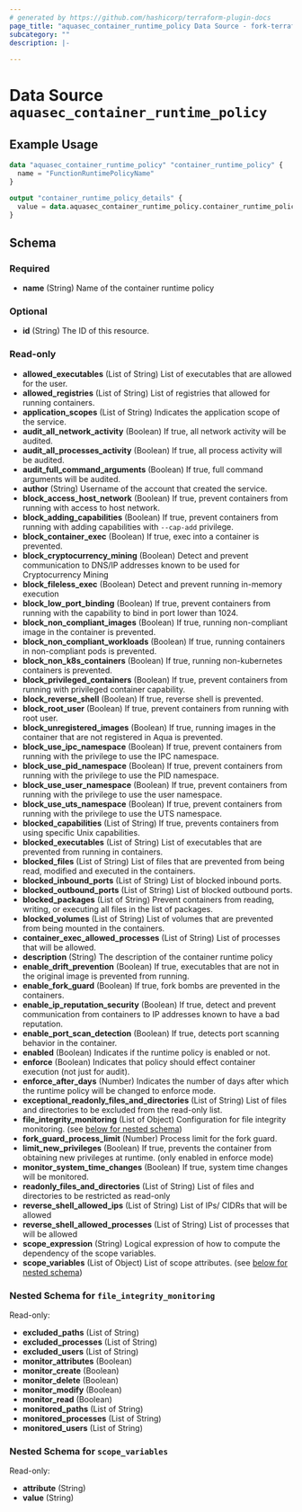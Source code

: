 ```yaml
---
# generated by https://github.com/hashicorp/terraform-plugin-docs
page_title: "aquasec_container_runtime_policy Data Source - fork-terraform-provider-aquasec"
subcategory: ""
description: |-
  
---
```


# Data Source `aquasec_container_runtime_policy`



## Example Usage

```terraform
data "aquasec_container_runtime_policy" "container_runtime_policy" {
  name = "FunctionRuntimePolicyName"
}

output "container_runtime_policy_details" {
  value = data.aquasec_container_runtime_policy.container_runtime_policy
}
```

<!-- schema generated by tfplugindocs -->
## Schema

### Required

- **name** (String) Name of the container runtime policy

### Optional

- **id** (String) The ID of this resource.

### Read-only

- **allowed_executables** (List of String) List of executables that are allowed for the user.
- **allowed_registries** (List of String) List of registries that allowed for running containers.
- **application_scopes** (List of String) Indicates the application scope of the service.
- **audit_all_network_activity** (Boolean) If true, all network activity will be audited.
- **audit_all_processes_activity** (Boolean) If true, all process activity will be audited.
- **audit_full_command_arguments** (Boolean) If true, full command arguments will be audited.
- **author** (String) Username of the account that created the service.
- **block_access_host_network** (Boolean) If true, prevent containers from running with access to host network.
- **block_adding_capabilities** (Boolean) If true, prevent containers from running with adding capabilities with `--cap-add` privilege.
- **block_container_exec** (Boolean) If true, exec into a container is prevented.
- **block_cryptocurrency_mining** (Boolean) Detect and prevent communication to DNS/IP addresses known to be used for Cryptocurrency Mining
- **block_fileless_exec** (Boolean) Detect and prevent running in-memory execution
- **block_low_port_binding** (Boolean) If true, prevent containers from running with the capability to bind in port lower than 1024.
- **block_non_compliant_images** (Boolean) If true, running non-compliant image in the container is prevented.
- **block_non_compliant_workloads** (Boolean) If true, running containers in non-compliant pods is prevented.
- **block_non_k8s_containers** (Boolean) If true, running non-kubernetes containers is prevented.
- **block_privileged_containers** (Boolean) If true, prevent containers from running with privileged container capability.
- **block_reverse_shell** (Boolean) If true, reverse shell is prevented.
- **block_root_user** (Boolean) If true, prevent containers from running with root user.
- **block_unregistered_images** (Boolean) If true, running images in the container that are not registered in Aqua is prevented.
- **block_use_ipc_namespace** (Boolean) If true, prevent containers from running with the privilege to use the IPC namespace.
- **block_use_pid_namespace** (Boolean) If true, prevent containers from running with the privilege to use the PID namespace.
- **block_use_user_namespace** (Boolean) If true, prevent containers from running with the privilege to use the user namespace.
- **block_use_uts_namespace** (Boolean) If true, prevent containers from running with the privilege to use the UTS namespace.
- **blocked_capabilities** (List of String) If true, prevents containers from using specific Unix capabilities.
- **blocked_executables** (List of String) List of executables that are prevented from running in containers.
- **blocked_files** (List of String) List of files that are prevented from being read, modified and executed in the containers.
- **blocked_inbound_ports** (List of String) List of blocked inbound ports.
- **blocked_outbound_ports** (List of String) List of blocked outbound ports.
- **blocked_packages** (List of String) Prevent containers from reading, writing, or executing all files in the list of packages.
- **blocked_volumes** (List of String) List of volumes that are prevented from being mounted in the containers.
- **container_exec_allowed_processes** (List of String) List of processes that will be allowed.
- **description** (String) The description of the container runtime policy
- **enable_drift_prevention** (Boolean) If true, executables that are not in the original image is prevented from running.
- **enable_fork_guard** (Boolean) If true, fork bombs are prevented in the containers.
- **enable_ip_reputation_security** (Boolean) If true, detect and prevent communication from containers to IP addresses known to have a bad reputation.
- **enable_port_scan_detection** (Boolean) If true, detects port scanning behavior in the container.
- **enabled** (Boolean) Indicates if the runtime policy is enabled or not.
- **enforce** (Boolean) Indicates that policy should effect container execution (not just for audit).
- **enforce_after_days** (Number) Indicates the number of days after which the runtime policy will be changed to enforce mode.
- **exceptional_readonly_files_and_directories** (List of String) List of files and directories to be excluded from the read-only list.
- **file_integrity_monitoring** (List of Object) Configuration for file integrity monitoring. (see [below for nested schema](#nestedatt--file_integrity_monitoring))
- **fork_guard_process_limit** (Number) Process limit for the fork guard.
- **limit_new_privileges** (Boolean) If true, prevents the container from obtaining new privileges at runtime. (only enabled in enforce mode)
- **monitor_system_time_changes** (Boolean) If true, system time changes will be monitored.
- **readonly_files_and_directories** (List of String) List of files and directories to be restricted as read-only
- **reverse_shell_allowed_ips** (List of String) List of IPs/ CIDRs that will be allowed
- **reverse_shell_allowed_processes** (List of String) List of processes that will be allowed
- **scope_expression** (String) Logical expression of how to compute the dependency of the scope variables.
- **scope_variables** (List of Object) List of scope attributes. (see [below for nested schema](#nestedatt--scope_variables))

<a id="nestedatt--file_integrity_monitoring"></a>
### Nested Schema for `file_integrity_monitoring`

Read-only:

- **excluded_paths** (List of String)
- **excluded_processes** (List of String)
- **excluded_users** (List of String)
- **monitor_attributes** (Boolean)
- **monitor_create** (Boolean)
- **monitor_delete** (Boolean)
- **monitor_modify** (Boolean)
- **monitor_read** (Boolean)
- **monitored_paths** (List of String)
- **monitored_processes** (List of String)
- **monitored_users** (List of String)


<a id="nestedatt--scope_variables"></a>
### Nested Schema for `scope_variables`

Read-only:

- **attribute** (String)
- **value** (String)


